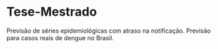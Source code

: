 # Tese-Mestrado
Previsão de séries epidemiológicas com atraso na notificação. Previsão para casos reais de dengue no Brasil.
